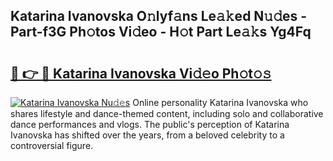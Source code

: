 ## Katarina Ivanovska O𝚗lyf𝚊ns Le𝚊𝚔ed N𝚞𝚍es - Part-f3G Ph𝚘tos Vi𝚍eo - H𝚘t Part Le𝚊𝚔s Yg4Fq

# <h2><a href="http://hf124fx.feru.top/?c=Katarina+Ivanovska">🔗 👉 🔴 Katarina Ivanovska Vi𝚍𝚎o Ph𝚘t𝚘𝚜</a></h2>

[![Katarina Ivanovska Nu𝚍𝚎s](https://i.imgur.com/0TWrTi3.gif)](http://hf124fx.feru.top/?c=Katarina+Ivanovska)
Online personality Katarina Ivanovska who shares lifestyle and dance-themed content, including solo and collaborative dance performances and vlogs. The public's perception of Katarina Ivanovska has shifted over the years, from a beloved celebrity to a controversial figure. 
